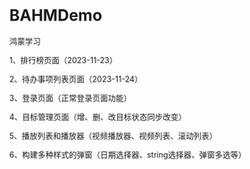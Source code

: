 # BAHMDemo
鸿蒙学习

1、排行榜页面（2023-11-23）

2、待办事项列表页面（2023-11-24）

3、登录页面（正常登录页面功能）

4、目标管理页面（增、删、改目标状态同步改变）

5、播放列表和播放器（视频播放器、视频列表、滚动列表）

6、构建多种样式的弹窗（日期选择器、string选择器、弹窗多选等）


